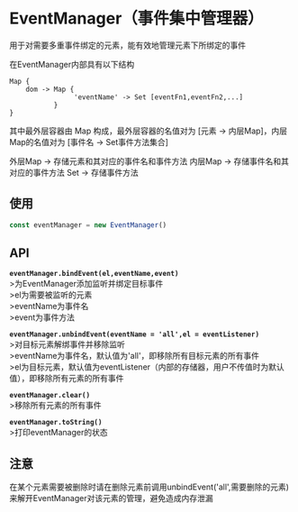 # EventManager（事件集中管理器）
用于对需要多重事件绑定的元素，能有效地管理元素下所绑定的事件

在EventManager内部具有以下结构
    
    Map {
        dom -> Map {
                    'eventName' -> Set [eventFn1,eventFn2,...]
               }
    }
    
其中最外层容器由 Map 构成，最外层容器的名值对为 [元素 -> 内层Map]，内层Map的名值对为 [事件名 -> Set事件方法集合]

外层Map -> 存储元素和其对应的事件名和事件方法
内层Map -> 存储事件名和其对应的事件方法
Set -> 存储事件方法

## 使用
```javascript
const eventManager = new EventManager()
```

## API

**`eventManager.bindEvent(el,eventName,event)`**
<br>>为EventManager添加监听并绑定目标事件
<br>>el为需要被监听的元素
<br>>eventName为事件名
<br>>event为事件方法

**`eventManager.unbindEvent(eventName = 'all',el = eventListener)`**
<br>>对目标元素解绑事件并移除监听
<br>>eventName为事件名，默认值为'all'，即移除所有目标元素的所有事件
<br>>el为目标元素，默认值为eventListener（内部的存储器，用户不传值时为默认值），即移除所有元素的所有事件

**`eventManager.clear()`**
<br>>移除所有元素的所有事件

**`eventManager.toString()`**
<br>>打印eventManager的状态

## 注意
在某个元素需要被删除时请在删除元素前调用unbindEvent('all',需要删除的元素)来解开EventManager对该元素的管理，避免造成内存泄漏
